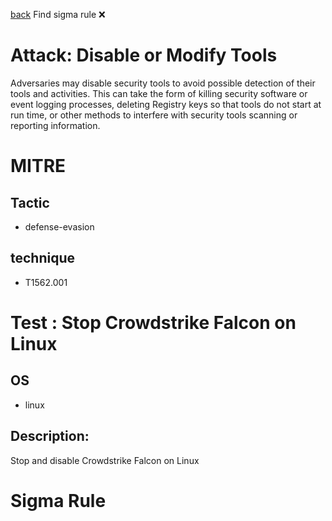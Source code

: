 
[back](../index.md)
Find sigma rule :x: 

# Attack: Disable or Modify Tools 

Adversaries may disable security tools to avoid possible detection of their tools and activities. This can take the form of killing security software or event logging processes, deleting Registry keys so that tools do not start at run time, or other methods to interfere with security tools scanning or reporting information.

# MITRE
## Tactic
  - defense-evasion


## technique
  - T1562.001


# Test : Stop Crowdstrike Falcon on Linux
## OS
  - linux


## Description:
Stop and disable Crowdstrike Falcon on Linux


# Sigma Rule

